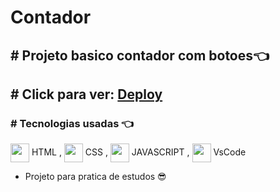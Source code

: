 # Contador
[//]: <> ()
## # Projeto basico contador com botoes👈

## # Click para ver: <a href=''>Deploy</a> 

### # Tecnologias usadas 👈 
<img align="center" height="30" width="30" src="https://cdn.jsdelivr.net/gh/devicons/devicon/icons/html5/html5-original.svg"> HTML , 
<img align="center" height="30" width="30" src="https://cdn.jsdelivr.net/gh/devicons/devicon/icons/css3/css3-original.svg"> CSS , 
<img align="center" height="30" width="30" src="https://cdn.jsdelivr.net/gh/devicons/devicon/icons/javascript/javascript-original.svg">
JAVASCRIPT , <img align="center" height="30" width="30" src="https://cdn.jsdelivr.net/gh/devicons/devicon/icons/vscode/vscode-original.svg"> 
VsCode 
- Projeto para pratica de estudos 😎
